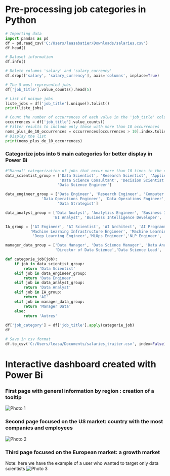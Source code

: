 # Pre-processing job categories in Python

```python
# Importing data
import pandas as pd
df = pd.read_csv('C:/Users/leasabatier/Downloads/salaries.csv')
df.head()
```
```python
# Dataset information
df.info()
```
```python
# Delete columns 'salary' and 'salary_currency'
df.drop(['salary', 'salary_currency'], axis='columns', inplace=True)
```
```python
# The 5 most represented jobs
df['job_title'].value_counts().head(5)
```
```python
# List of unique jobs
liste_jobs = df['job_title'].unique().tolist()
print(liste_jobs)
```

```python
# Count the number of occurrences of each value in the 'job_title' column
occurrences = df['job_title'].value_counts()
# Filter results to include only those with more than 10 occurrences
noms_plus_de_10_occurrences = occurrences[occurrences > 10].index.tolist()
# Display the list
print(noms_plus_de_10_occurrences)
```

### Categorize jobs into 5 main categories for better display in Power Bi

```python
#"Manual" categorization of jobs that occur more than 10 times in the dataset into 5 categories
data_scientist_group = ['Data Scientist', 'Research Scientist', 'Applied Scientist', 'Machine Learning Scientist',
                        'Data Science Consultant', 'Decision Scientist', 'Data Science', 'Applied Machine Learning Scientist',
                       'Data Science Engineer']

data_engineer_group = ['Data Engineer', 'Research Engineer', 'Computer Vision Engineer', 'ETL Developer', 
                'Data Operations Engineer', 'Data Operations Engineer', 'Data Infrastructure Engineer', 'Data Modeler', 
                       'Data Strategist']

data_analyst_group = ['Data Analyst', 'Analytics Engineer', 'Business Intelligence Engineer', 'BI Developer', 'Research Analyst',
                     'BI Analyst', 'Business Intelligence Developer', 'BI Data Analyst']

IA_group = ['AI Engineer', 'AI Scientist', 'AI Architect', 'AI Programmer','Machine Learning Engineer','ML Engineer', 
           'Machine Learning Infrastructure Engineer', 'Machine Learning Researcher','Machine Learning Software Engineer',
            'Deep Learning Engineer','MLOps Engineer','NLP Engineer', 'AI Developer']

manager_data_group = ['Data Manager', 'Data Science Manager', 'Data Analytics Manager', 'Head of Data', 
                      'Director of Data Science','Data Science Lead', 'Data Lead','Head of Data Science', 'Data Product Manager']

def categorie_job(job):
    if job in data_scientist_group:
        return 'Data Scientist'
    elif job in data_engineer_group:
        return 'Data Engineer'
    elif job in data_analyst_group:
        return 'Data Analyst'
    elif job in IA_group:
        return 'AI'
    elif job in manager_data_group:
        return 'Manager Data'
    else:
        return 'Autres'
    
df['job_category'] = df['job_title'].apply(categorie_job)   
df
```

```python
# Save in csv format
df.to_csv('C:/Users/leasa/Documents/salaries_traiter.csv', index=False)
```

# Interactive dashboard created with Power Bi
### First page with general information by region : creation of a tooltip
![Photo 1](https://github.com/lea-sabatier/portfolio/blob/main/Files/PowerBI_1.png)

### Second page focused on the US market: country with the most companies and employees
![Photo 2](https://github.com/lea-sabatier/portfolio/blob/main/Files/PowerBI_2.png)

### Third page focused on the European market: a growth market
Note: here we have the example of a user who wanted to target only data scientists 
![Photo 3](https://github.com/lea-sabatier/portfolio/blob/main/Files/PowerBI_3.png)
